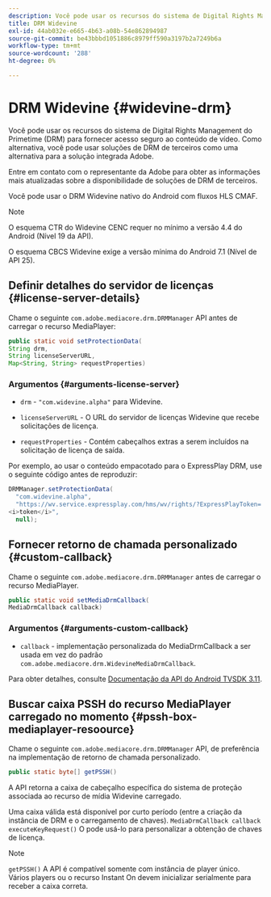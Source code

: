 ```yaml
---
description: Você pode usar os recursos do sistema de Digital Rights Management do Primetime (DRM) para fornecer acesso seguro ao conteúdo de vídeo. Como alternativa, você pode usar soluções de DRM de terceiros como uma alternativa para a solução integrada Adobe.
title: DRM Widevine
exl-id: 44ab032e-e665-4b63-a08b-54e862894987
source-git-commit: be43bbbd1051886c8979ff590a3197b2a7249b6a
workflow-type: tm+mt
source-wordcount: '288'
ht-degree: 0%

---
```


# DRM Widevine {#widevine-drm}

Você pode usar os recursos do sistema de Digital Rights Management do Primetime (DRM) para fornecer acesso seguro ao conteúdo de vídeo. Como alternativa, você pode usar soluções de DRM de terceiros como uma alternativa para a solução integrada Adobe.

Entre em contato com o representante da Adobe para obter as informações mais atualizadas sobre a disponibilidade de soluções de DRM de terceiros.

<!--<a id="section_1385440013EF4A9AA45B6AC98919E662"></a>-->

Você pode usar o DRM Widevine nativo do Android com fluxos HLS CMAF.

>[!NOTE]
>
> O esquema CTR do Widevine CENC requer no mínimo a versão 4.4 do Android (Nível 19 da API).
>
> O esquema CBCS Widevine exige a versão mínima do Android 7.1 (Nível de API 25).

## Definir detalhes do servidor de licenças {#license-server-details}

Chame o seguinte `com.adobe.mediacore.drm.DRMManager` API antes de carregar o recurso MediaPlayer:

```java
public static void setProtectionData(
String drm,
String licenseServerURL,
Map<String, String> requestProperties)
```

### Argumentos {#arguments-license-server}

* `drm` - `"com.widevine.alpha"` para Widevine.

* `licenseServerURL` - O URL do servidor de licenças Widevine que recebe solicitações de licença.

* `requestProperties` - Contém cabeçalhos extras a serem incluídos na solicitação de licença de saída.

Por exemplo, ao usar o conteúdo empacotado para o ExpressPlay DRM, use o seguinte código antes de reproduzir:

```java
DRMManager.setProtectionData(
  "com.widevine.alpha",  
  "https://wv.service.expressplay.com/hms/wv/rights/?ExpressPlayToken= 
<i>token</i>",  
  null);
```

## Fornecer retorno de chamada personalizado {#custom-callback}

Chame o seguinte `com.adobe.mediacore.drm.DRMManager` antes de carregar o recurso MediaPlayer.

```java
public static void setMediaDrmCallback(
MediaDrmCallback callback)
```

### Argumentos {#arguments-custom-callback}

* `callback` - implementação personalizada do MediaDrmCallback a ser usada em vez do padrão `com.adobe.mediacore.drm.WidevineMediaDrmCallback`.

Para obter detalhes, consulte [Documentação da API do Android TVSDK 3.11](https://help.adobe.com/en_US/primetime/api/psdk/javadoc3.11/index.html).

## Buscar caixa PSSH do recurso MediaPlayer carregado no momento {#pssh-box-mediaplayer-resoource}

Chame o seguinte `com.adobe.mediacore.drm.DRMManager` API, de preferência na implementação de retorno de chamada personalizado.

```java
public static byte[] getPSSH()
```

A API retorna a caixa de cabeçalho específica do sistema de proteção associada ao recurso de mídia Widevine carregado.

Uma caixa válida está disponível por curto período (entre a criação da instância de DRM e o carregamento de chaves). `MediaDrmCallback callback executeKeyRequest()` O pode usá-lo para personalizar a obtenção de chaves de licença.

>[!NOTE]
>
> `getPSSH()` A API é compatível somente com instância de player único. Vários players ou o recurso Instant On devem inicializar serialmente para receber a caixa correta.
